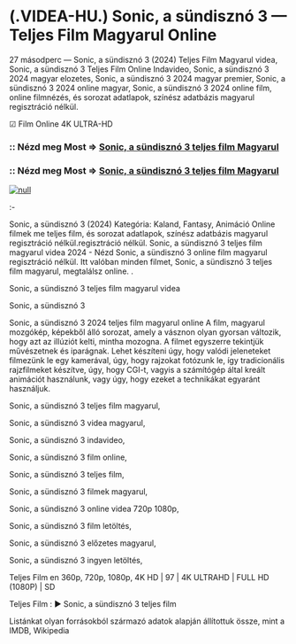 # (.VIDEA-HU.) Sonic, a sündisznó 3 — Teljes Film Magyarul Online





27 másodperc — Sonic, a sündisznó 3 (2024) Teljes Film Magyarul videa, Sonic, a sündisznó 3 Teljes Film Online Indavideo, Sonic, a sündisznó 3 2024 magyar elozetes, Sonic, a sündisznó 3 2024 magyar premier, Sonic, a sündisznó 3 2024 online magyar, Sonic, a sündisznó 3 2024 online film, online filmnézés, és sorozat adatlapok, színész adatbázis magyarul regisztráció nélkül.

☑ Film Online 4K ULTRA-HD

### :: Nézd meg Most => [Sonic, a sündisznó 3 teljes film Magyarul](https://t.co/AWpOLholPK)

### :: Nézd meg Most => [Sonic, a sündisznó 3 teljes film Magyarul](https://t.co/AWpOLholPK)

[![null](https://static.wixstatic.com/media/855a25_043b5abeb4ae4d35ac003198e7fe56ed~mv2.gif)](https://t.co/AWpOLholPK)

:-

Sonic, a sündisznó 3 (2024) Kategória: Kaland, Fantasy, Animáció Online filmek me teljes film, és sorozat adatlapok, színész adatbázis magyarul regisztráció nélkül.regisztráció nélkül. Sonic, a sündisznó 3 teljes film magyarul videa 2024 - Nézd Sonic, a sündisznó 3 online film magyarul regisztráció nélkül. Itt valóban minden filmet, Sonic, a sündisznó 3 teljes film magyarul, megtalálsz online. .

Sonic, a sündisznó 3 teljes film magyarul videa

Sonic, a sündisznó 3

Sonic, a sündisznó 3 2024 teljes film magyarul online A film, magyarul mozgókép, képekből álló sorozat, amely a vásznon olyan gyorsan változik, hogy azt az illúziót kelti, mintha mozogna. A filmet egyszerre tekintjük művészetnek és iparágnak. Lehet készíteni úgy, hogy valódi jeleneteket filmezünk le egy kamerával, úgy, hogy rajzokat fotózunk le, így tradicionális rajzfilmeket készítve, úgy, hogy CGI-t, vagyis a számítógép által kreált animációt használunk, vagy úgy, hogy ezeket a technikákat egyaránt használjuk.

Sonic, a sündisznó 3 teljes film magyarul,

Sonic, a sündisznó 3 videa magyarul,

Sonic, a sündisznó 3 indavideo,

Sonic, a sündisznó 3 film online,

Sonic, a sündisznó 3 teljes film,

Sonic, a sündisznó 3 filmek magyarul,

Sonic, a sündisznó 3 online videa 720p 1080p,

Sonic, a sündisznó 3 film letöltés,

Sonic, a sündisznó 3 előzetes magyarul,

Sonic, a sündisznó 3 ingyen letöltés,

Teljes Film en 360p, 720p, 1080p, 4K HD | 97 | 4K ULTRAHD | FULL HD (1080P) | SD

Teljes Film : ► Sonic, a sündisznó 3 teljes film

Listánkat olyan forrásokból származó adatok alapján állítottuk össze, mint a IMDB, Wikipedia
